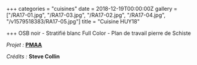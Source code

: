 +++
categories = "cuisines"
date = 2018-12-19T00:00:00Z
gallery = ["/RA17-01.jpg", "/RA17-03.jpg", "/RA17-02.jpg", "/RA17-04.jpg", "/v1579518383/RA17-05.jpg"]
title = "Cuisine HUY18"

+++
OSB noir - Stratifié blanc Full Color - Plan de travail pierre de Schiste

_Projet :_ [**PMAA**](http://www.pierremonseuarchitecte.be/)

_Crédits :_ **Steve Collin**